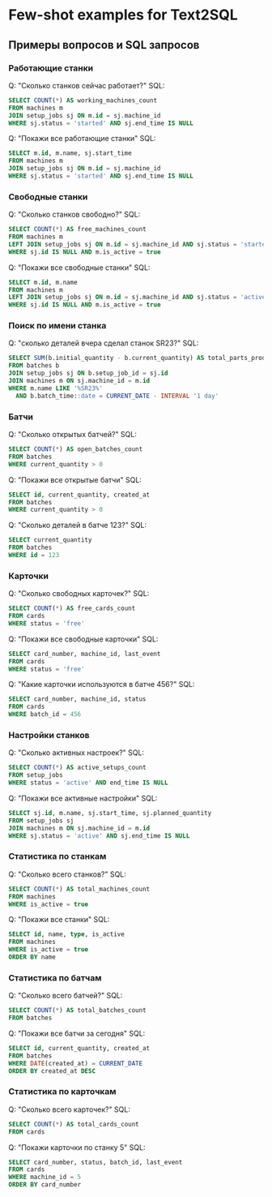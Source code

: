 # Few-shot examples for Text2SQL

## Примеры вопросов и SQL запросов

### Работающие станки
Q: "Сколько станков сейчас работает?"
SQL:
```sql
SELECT COUNT(*) AS working_machines_count
FROM machines m
JOIN setup_jobs sj ON m.id = sj.machine_id
WHERE sj.status = 'started' AND sj.end_time IS NULL
```

Q: "Покажи все работающие станки"
SQL:
```sql
SELECT m.id, m.name, sj.start_time
FROM machines m
JOIN setup_jobs sj ON m.id = sj.machine_id
WHERE sj.status = 'started' AND sj.end_time IS NULL
```

### Свободные станки
Q: "Сколько станков свободно?"
SQL:
```sql
SELECT COUNT(*) AS free_machines_count
FROM machines m
LEFT JOIN setup_jobs sj ON m.id = sj.machine_id AND sj.status = 'started' AND sj.end_time IS NULL
WHERE sj.id IS NULL AND m.is_active = true
```

Q: "Покажи все свободные станки"
SQL:
```sql
SELECT m.id, m.name
FROM machines m
LEFT JOIN setup_jobs sj ON m.id = sj.machine_id AND sj.status = 'active' AND sj.end_time IS NULL
WHERE sj.id IS NULL AND m.is_active = true
```

### Поиск по имени станка
Q: "сколько деталей вчера сделал станок SR23?"
SQL:
```sql
SELECT SUM(b.initial_quantity - b.current_quantity) AS total_parts_produced
FROM batches b
JOIN setup_jobs sj ON b.setup_job_id = sj.id
JOIN machines m ON sj.machine_id = m.id
WHERE m.name LIKE '%SR23%'
  AND b.batch_time::date = CURRENT_DATE - INTERVAL '1 day'
```

### Батчи
Q: "Сколько открытых батчей?"
SQL:
```sql
SELECT COUNT(*) AS open_batches_count
FROM batches
WHERE current_quantity > 0
```

Q: "Покажи все открытые батчи"
SQL:
```sql
SELECT id, current_quantity, created_at
FROM batches
WHERE current_quantity > 0
```

Q: "Сколько деталей в батче 123?"
SQL:
```sql
SELECT current_quantity
FROM batches
WHERE id = 123
```

### Карточки
Q: "Сколько свободных карточек?"
SQL:
```sql
SELECT COUNT(*) AS free_cards_count
FROM cards
WHERE status = 'free'
```

Q: "Покажи все свободные карточки"
SQL:
```sql
SELECT card_number, machine_id, last_event
FROM cards
WHERE status = 'free'
```

Q: "Какие карточки используются в батче 456?"
SQL:
```sql
SELECT card_number, machine_id, status
FROM cards
WHERE batch_id = 456
```

### Настройки станков
Q: "Сколько активных настроек?"
SQL:
```sql
SELECT COUNT(*) AS active_setups_count
FROM setup_jobs
WHERE status = 'active' AND end_time IS NULL
```

Q: "Покажи все активные настройки"
SQL:
```sql
SELECT sj.id, m.name, sj.start_time, sj.planned_quantity
FROM setup_jobs sj
JOIN machines m ON sj.machine_id = m.id
WHERE sj.status = 'active' AND sj.end_time IS NULL
```

### Статистика по станкам
Q: "Сколько всего станков?"
SQL:
```sql
SELECT COUNT(*) AS total_machines_count
FROM machines
WHERE is_active = true
```

Q: "Покажи все станки"
SQL:
```sql
SELECT id, name, type, is_active
FROM machines
WHERE is_active = true
ORDER BY name
```

### Статистика по батчам
Q: "Сколько всего батчей?"
SQL:
```sql
SELECT COUNT(*) AS total_batches_count
FROM batches
```

Q: "Покажи все батчи за сегодня"
SQL:
```sql
SELECT id, current_quantity, created_at
FROM batches
WHERE DATE(created_at) = CURRENT_DATE
ORDER BY created_at DESC
```

### Статистика по карточкам
Q: "Сколько всего карточек?"
SQL:
```sql
SELECT COUNT(*) AS total_cards_count
FROM cards
```

Q: "Покажи карточки по станку 5"
SQL:
```sql
SELECT card_number, status, batch_id, last_event
FROM cards
WHERE machine_id = 5
ORDER BY card_number
```